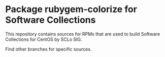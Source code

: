 # Package rubygem-colorize for Software Collections

This repository contains sources for RPMs that are used
to build Software Collections for CentOS by SCLo SIG.

Find other branches for specific sources.
